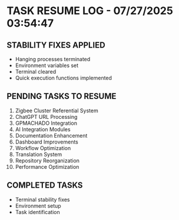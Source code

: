 # TASK RESUME LOG - 07/27/2025 03:54:47

## STABILITY FIXES APPLIED
- Hanging processes terminated
- Environment variables set
- Terminal cleared
- Quick execution functions implemented

## PENDING TASKS TO RESUME
1. Zigbee Cluster Referential System
2. ChatGPT URL Processing
3. GPMACHADO Integration
4. AI Integration Modules
5. Documentation Enhancement
6. Dashboard Improvements
7. Workflow Optimization
8. Translation System
9. Repository Reorganization
10. Performance Optimization

## COMPLETED TASKS
- Terminal stability fixes
- Environment setup
- Task identification


